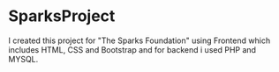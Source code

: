 # SparksProject
I created this project for "The Sparks Foundation" using Frontend which includes HTML, CSS and Bootstrap and for backend i used PHP and MYSQL.
